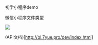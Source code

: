 初学小程序demo

微信小程序文件类型

![](https://upload-images.jianshu.io/upload_images/9249356-78e2ed5d1f309631.png?imageMogr2/auto-orient/strip%7CimageView2/2/w/1240)

(API文档)[http://bl.7yue.pro/dev/index.html]